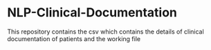 # NLP-Clinical-Documentation
This repository contains the csv which contains the details of clinical documentation of patients and the working file

